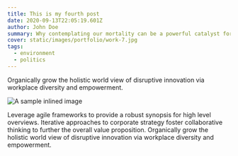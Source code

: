 ```yaml
---
title: This is my fourth post
date: 2020-09-13T22:05:19.601Z
author: John Doe
summary: Why contemplating our mortality can be a powerful catalyst for change
cover: static/images/portfolio/work-7.jpg
tags:
  - environment
  - politics
---
```

Organically grow the holistic world view of disruptive innovation via workplace diversity and empowerment.

![A sample inlined image](https://source.unsplash.com/random/600x400)

Leverage agile frameworks to provide a robust synopsis for high level overviews. Iterative approaches to corporate strategy foster collaborative thinking to further the overall value proposition. Organically grow the holistic world view of disruptive innovation via workplace diversity and empowerment.
